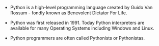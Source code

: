 * Python is a high-level programming language created by Guido Van Rossum - fondly known as Benevolent Dictator For Life.

* Python was first released in 1991. Today Python interpreters are available for many Operating Systems including Windows and Linux.

* Python programmers are often called Pythonists or Pythonistas.
